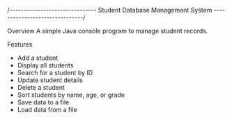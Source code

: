 /-------------------------------  Student Database Management System  -------------------------------/

Overview
A simple Java console program to manage student records. 

Features
* Add a student
* Display all students
* Search for a student by ID
* Update student details
* Delete a student
* Sort students by name, age, or grade
* Save data to a file
* Load data from a file
